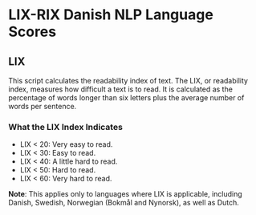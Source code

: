 # LIX-RIX Danish NLP Language Scores

## LIX
This script calculates the readability index of text. The LIX, or readability index, measures how difficult a text is to read. It is calculated as the percentage of words longer than six letters plus the average number of words per sentence.

### What the LIX Index Indicates
- LIX < 20: Very easy to read.
- LIX < 30: Easy to read.
- LIX < 40: A little hard to read.
- LIX < 50: Hard to read.
- LIX < 60: Very hard to read.

**Note**: This applies only to languages where LIX is applicable, including Danish, Swedish, Norwegian (Bokmål and Nynorsk), as well as Dutch.
